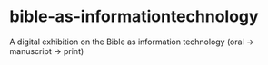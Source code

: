 # bible-as-informationtechnology
A digital exhibition on the Bible as information technology (oral → manuscript → print)
